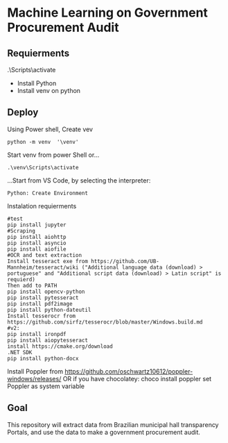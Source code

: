 # Machine Learning on Government Procurement Audit
## Requierments
.\Scripts\activate
* Install Python
* Install venv on python

## Deploy

Using Power shell, Create vev
```
python -m venv  '\venv'
```

Start venv from power Shell or...
```
.\venv\Scripts\activate
```

...Start from VS Code, by selecting the interpreter:
```
Python: Create Environment 
```

Instalation requierments
```
#test
pip install jupyter
#Scraping
pip install aiohttp
pip install asyncio
pip install aiofile
#OCR and text extraction
Install tesseract exe from https://github.com/UB-Mannheim/tesseract/wiki ("Additional language data (download) > portuguese" and "Additional script data (download) > Latin script" is requierd)
Then add to PATH
pip install opencv-python
pip install pytesseract
pip install pdf2image
pip install python-dateutil
Install tesserocr from https://github.com/sirfz/tesserocr/blob/master/Windows.build.md
#v2:
pip install ironpdf 
pip install aiopytesseract
install https://cmake.org/download
.NET SDK
pip install python-docx 
```
Install Poppler from https://github.com/oschwartz10612/poppler-windows/releases/ OR if you have chocolatey: choco install poppler
set Poppler as system variable


## Goal
 This repository will extract data from Brazilian municipal hall transparency Portals, and use the data to make a government procurement audit.
